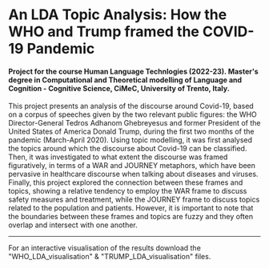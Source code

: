# An LDA Topic Analysis: How the WHO and Trump framed the COVID-19 Pandemic

#### Project for the course Human Language Technlogies (2022-23). Master's degree in Computational and Theoretical modelling of Language and Cognition - Cognitive Science, CiMeC, University of Trento, Italy.

This project presents an analysis of the discourse around Covid-19, based on a corpus of
speeches given by the two relevant public figures: the WHO Director-General Tedros Adhanom
Ghebreyesus and former President of the United States of America Donald Trump, during the first
two months of the pandemic (March-April 2020). Using topic modelling, it was first analysed the
topics around which the discourse about Covid-19 can be classified. Then, it was investigated to
what extent the discourse was framed figuratively, in terms of a WAR and JOURNEY metaphors,
which have been pervasive in healthcare discourse when talking about diseases and viruses. Finally,
this project explored the connection between these frames and topics, showing a relative tendency
to employ the WAR frame to discuss safety measures and treatment, while the JOURNEY frame
to discuss topics related to the population and patients. However, it is important to note that the
boundaries between these frames and topics are fuzzy and they often overlap and intersect with
one another.

___
For an interactive visualisation of the results download the "WHO_LDA_visualisation" & "TRUMP_LDA_visualisation" files.
